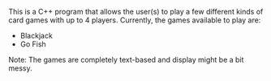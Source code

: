 This is a C++ program that allows the user(s) to play a few different kinds of card games with up to 4 players.
Currently, the games available to play are:
- Blackjack
- Go Fish

Note: The games are completely text-based and display might be a bit messy.
